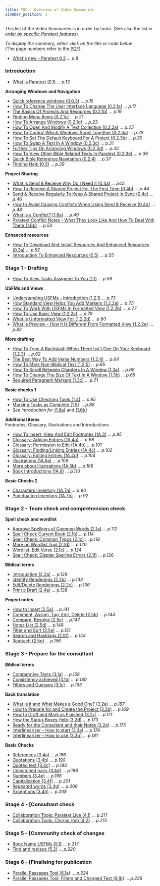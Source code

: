 ```yaml
---
title: TOC - Overview of Video Summaries
sidebar_position: 1
---
```

This list of the Video Summaries is in order by tasks. 
(See also the list in [*order by specific Paratext features*](00-list-of-videos.md))   

*To display the summary, either click on the title or code below*  
(The page numbers refer to the [PDF](pathname:///img/Ptx-vidsum-en-9.3.pdf)).

-  [What's new - Paratext 9.3](00-Whats-new.md) ... *p.8*

### Introduction  
 
-  [What is Paratext (0.1)](01-Introduction/0.1.md) ... *p.13* 
 
**Arranging Windows and Navigation**  
-  [Quick reference windows (0.0.3)](01-Introduction/0.2.Navigation/0.0.3.md)  ... *p.15*
-  [How To Change The User Interface Language (0.2.1a)](01-Introduction/0.2.Navigation/0.2.1a.md) ... *p.17* 
-  [The Basics Of Projects And Resources (0.2.1b)](01-Introduction/0.2.Navigation/0.2.1b.md) ... *p.19* 
-  [Finding Menu Items (0.2.1c)](01-Introduction/0.2.Navigation/0.2.1c.md) ... *p.21* 
-  [How To Arrange Windows (0.2.1d)](01-Introduction/0.2.Navigation/0.2.1d.md) ... *p.23* 
-  [How To Open And Modify A Text Collection (0.2.2a)](01-Introduction/0.2.Navigation/0.2.2a.md) ... *p.25* 
-  [How To Control Which Windows Scroll Together (0.2.3a)](01-Introduction/0.2.Navigation/0.2.3a.md) ... *p.28* 
-  [How To Set The Default Keyboard For A Project (0.2.3b)](01-Introduction/0.2.Navigation/0.2.3b.md) ... *p.30* 
-  [How To Swap A Text In A Window (0.2.3c)](01-Introduction/0.2.Navigation/0.2.3c.md) ... *p.31* 
-  [Further Tips On Arranging Windows (0.2.3d)](01-Introduction/0.2.Navigation/0.2.3d.md) ... *p.33* 
-  [How To View Other Bible Related Texts In Paratext (0.2.3e)](01-Introduction/0.2.Navigation/0.2.3e.md) ... *p.36* 
-  [Quick Bible Reference Navigation (0.2.4)](01-Introduction/0.2.Navigation/0.2.4.md) ... *p.37* 
-  [Finding Help (0.3)](01-Introduction/0.2.Navigation/0.3.md) ... *p.39* 

**Project Sharing**     
-  [What Is Send & Receive Why Do I Need it (0.4a)](01-Introduction/0.4.Project-sharing/0.4a.md) ... *p42.* 
-  [How To Receive A Shared Project For The First Time (0.4b)](01-Introduction/0.4.Project-sharing/0.4b.md) ... *p.44* 
-  [Send & Receive Regularly To Keep A Shared Project In Sync (0.4c)](01-Introduction/0.4.Project-sharing/0.4c.md) ... *p.46* 
-  [How to Avoid Causing Conflicts When Using Send & Receive (0.4d)](01-Introduction/0.4.Project-sharing/0.4d.md) ... *p.48* 
-  [What is a Conflict? (1.6a)](01-Introduction/0.4.Project-sharing/1.6a.md) ... *p.49* 
-  [Paratext Conflict Notes - What They Look Like And How To Deal With Them (1.6b)](01-Introduction/0.4.Project-sharing/1.6b.md) ... *p.50* 

**Enhanced resources**   
-  [How To Download And Install Resources And Enhanced Resources (0.3a)](01-Introduction/0.5.Enhanced-resources/0.3a.md) ... *p.52* 
-  [Introduction To Enhanced Resources (0.5)](01-Introduction/0.5.Enhanced-resources/0.5.md) ... *p.55* 

### Stage 1 - Drafting

- [How To View Tasks Assigned To You (1.1)](02-Stage-1/1.Drafting-editing/1.1.md) ... *p.59* 
 
**USFMs and Views**    
-  [Understanding USFMs - Introduction (1.2.1)](02-Stage-1/2.USFM/1.2.1.md) ... *p.73* 
-  [How Standard View Helps You Add Markers (1.2.2a)](02-Stage-1/2.USFM/1.2.2a.md) ... *p.75* 
-  [How To Work With USFMs In Formatted View (1.2.2b)](02-Stage-1/2.USFM/1.2.2b.md) ... *p.77* 
-  [How To Use Basic View (1.2.2c)](02-Stage-1/2.USFM/1.2.2c.md) ... *p.79* 
-  [What Is Unformatted View For (1.2.2d)](02-Stage-1/2.USFM/1.2.2d.md) ... *p.80* 
-  [What Is Preview - How It Is Different From Formatted View (1.2.2e)](02-Stage-1/2.USFM/1.2.2e.md) ... *p.82* 
 
**More drafting**  
-  [How To Type A Backslash When There Isn't One On Your Keyboard (1.2.3)](02-Stage-1/1.Drafting-editing/1.2.3.md) ... *p.62* 
-  [The Best Way To Add Verse Numbers (1.2.4)](02-Stage-1/1.Drafting-editing/1.2.4.md) ... *p.64* 
-  [How To Mark Non-Biblical Text (1.2.5)](02-Stage-1/1.Drafting-editing/1.2.5.md) ... *p.65* 
-  [How To Scroll Between Chapters In A Window (1.3a)](02-Stage-1/1.Drafting-editing/1.3a.md) ... *p.68* 
-  [How To Change The Size Of Text In A Window (1.3b)](02-Stage-1/1.Drafting-editing/1.3b.md) ... *p.69* 
-  [Required Paragraph Markers (1.3c)](02-Stage-1/1.Drafting-editing/1.3c.md) ... *p.71* 
 
**Basic checks 1**    
-  [How To Use Checking Tools (1.4)](02-Stage-1/4.Basic-checks/1.4.md) ... *p.85* 
-  [Marking Tasks as Complete (1.5)](02-Stage-1/4.Basic-checks/1.5.md) ... *p.88* 
-  *See introduction for* [(1.6a)](01-Introduction/0.4.Project-sharing/1.6a.md) and [(1.6b)](01-Introduction/0.4.Project-sharing/1.6b.md)
  
**Additional items**    
 Footnotes, Glossary, Illustrations and Introductions   
-  [How To Insert, View And Edit Footnotes (1A.3)](02-Stage-1/5.Additional/1A.3.md) ... *p.95* 
-  [Glossary: Adding Entries (1A.4a)](02-Stage-1/5.Additional/1A.4a.md) ... *p.98* 
-  [Glossary: Permission to Edit (1A.4b)](02-Stage-1/5.Additional/1A.4b.md) ... *p.101* 
-  [Glossary: Finding/Linking Entries (1A.4c)](02-Stage-1/5.Additional/1A.4c.md) ... *p.102* 
-  [Glossary: Editing Entries (1A.4d)](02-Stage-1/5.Additional/1A.4d.md) ... *p.104* 
-  [Illustrations (1A.5a)](02-Stage-1/5.Additional/1A.5a.md) ... *p.106* 
-  [More about Illustrations (1A.5b)](02-Stage-1/5.Additional/1A.5b.md) ... *p.108* 
-  [Book Introductions (1A.6)](02-Stage-1/5.Additional/1A.6.md) ... *p.110* 
  
**Basic Checks 2**   
-  [Characters Inventory (1A.7a)](02-Stage-1/4.Basic-checks/1A.7a.md) ... *p.90* 
-  [Punctuation Inventory (1A.7b)](02-Stage-1/4.Basic-checks/1A.7b.md) ... *p.92* 
  
### Stage 2 - Team check and comprehension check   
      
**Spell check and wordlist**    
-  [Approve Spellings of Common Words (2.1a)](03-Stage-2/2.1-Spell-check-wordlist/2.1a.md) ... *p.112* 
-  [Spell Check Current Book (2.1b)](03-Stage-2/2.1-Spell-check-wordlist/2.1b.md) ... *p.114* 
-  [Spell Check: Common Typos (2.1c)](03-Stage-2/2.1-Spell-check-wordlist/2.1c.md) ... *p.118* 
-  [More on Wordlist Tool (2.1d)](03-Stage-2/2.1-Spell-check-wordlist/2.1d.md) ... *p.120* 
-  [Wordlist: Edit Verse (2.1e)](03-Stage-2/2.1-Spell-check-wordlist/2.1e.md) ... *p.124* 
-  [Spell Check: Display Spelling Errors (2.1f)](03-Stage-2/2.1-Spell-check-wordlist/2.1f.md) ... *p.126* 
  
**Biblical terms**    
-  [Introduction (2.2a)](03-Stage-2/2.2-Biblical-terms/2.2a.md) ... *p.129* 
-  [Identify Renderings (2.2b)](03-Stage-2/2.2-Biblical-terms/2.2b.md) ... *p.133* 
-  [Edit/Delete Renderings (2.2c)](03-Stage-2/2.2-Biblical-terms/2.2c.md) ... *p.136* 
-  [Print a Draft (2.4a)](03-Stage-2/2.4a.md) ... *p.138* 

**Project notes**    
-  [How to Insert (2.5a)](03-Stage-2/2.5-Project-notes/2.5a.md) ... *p.141* 
-  [Comment, Assign, Tag, Edit, Delete (2.5b)](03-Stage-2/2.5-Project-notes/2.5b.md) ... *p.144* 
-  [Compare, Resolve (2.5c)](03-Stage-2/2.5-Project-notes/2.5c.md) ... *p.147* 
-  [Notes List (2.5d)](03-Stage-2/2.5-Project-notes/2.5d.md) ... *p.149* 
-  [Filter and Sort (2.5e)](03-Stage-2/2.5-Project-notes/2.5e.md) ... *p.151* 
-  [Search and Hashtags (2.5f)](03-Stage-2/2.5-Project-notes/2.5f.md) ... *p.154* 
-  [Reattach (2.5g)](03-Stage-2/2.5-Project-notes/2.5g.md) ... *p.156* 
  
### Stage 3 - Prepare for the consultant  
  
**Biblical terms**    
-  [Comparative Texts (3.1a)](04-Stage-3/3.1-Biblical-terms/3.1a.md) ... *p.158* 
-  [Consistency achieved (3.1b)](04-Stage-3/3.1-Biblical-terms/3.1b.md) ... *p.160* 
-  [Filters and Guesses (3.1c)](04-Stage-3/3.1-Biblical-terms/3.1c.md) ... *p.163* 
  
**Back translation**    
-  [What is it and What Makes a Good One? (3.2a)](04-Stage-3/3.2-Back-translation/3.2a.md) ... *p.167* 
-  [How to Prepare for and Create the Project (3.2b)](04-Stage-3/3.2-Back-translation/3.2b.md) ... *p.169* 
-  [How to Draft and Mark as Finished (3.2c)](04-Stage-3/3.2-Back-translation/3.2c.md) ... *p.171* 
-  [How the Status Boxes Help (3.2d)](04-Stage-3/3.2-Back-translation/3.2d.md) ... *p.173* 
-  [Ready for the Consultant and their Notes (3.2e)](04-Stage-3/3.2-Back-translation/3.2e.md) ... *p.175* 
-  [Interlinearizer - How to start (3.3a)](04-Stage-3/3.3-Custom-interlinears/3.3a.md) ... *p.176* 
-  [Interlinearizer - How to use (3.3b)](04-Stage-3/3.3-Custom-interlinears/3.3b.md) ... *p.181* 
   
**Basic Checks**  
-  [References (3.4a)](04-Stage-3/3.4-Checks/3.4a.md) ... *p.186* 
-  [Quotations (3.4b)](04-Stage-3/3.4-Checks/3.4b.md) ... *p.190* 
-  [Quoted text (3.4c)](04-Stage-3/3.4-Checks/3.4c.md) ... *p.193* 
-  [Unmatched pairs (3.4d)](04-Stage-3/3.4-Checks/3.4d.md) ... *p.196* 
-  [Numbers (3.4e)](04-Stage-3/3.4-Checks/3.4e.md) ... *p.198* 
-  [Capitalization (3.4f)](04-Stage-3/3.4-Checks/3.4f.md) ... *p.201* 
-  [Repeated words (3.4g)](04-Stage-3/3.4-Checks/3.4g.md) ... *p.206* 
-  [Exceptions (3.4h)](04-Stage-3/3.4-Checks/3.4h.md) ... *p.208* 
  
### Stage 4 - [Consultant check    
-  [Collaboration Tools: Paratext Live (4.1)](05-Stage-4/4.1.md) ... *p.211* 
-  [Collaboration Tools: Chorus Hub (4.2)](05-Stage-4/4.2.md) ... *p.215*  

### Stage 5 - [Community check of changes    
-  [Book Name USFMs (5.1)](06-Stage-5/5.1.md) ... *p.217* 
-  [Find and replace (5.2)](06-Stage-5/5.2.md) ... *p.220*  

### Stage 6 - [Finalising for publication   
-  [Parallel Passages Tool (6.1a)](07-Stage-6/6.1a.md) ... *p.224*  
-  [Parallel Passages Tool: Filters and Changed Text (6.1b)](07-Stage-6/6.1b.md) ... *p.229* 
  
